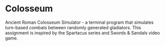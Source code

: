 # Colosseum

Ancient Roman Colosseum Simulator - a terminal program that simulates turn-based combats between randomly generated gladiators. This assignment is inspired by the Spartacus series and Swords & Sandals video game.
